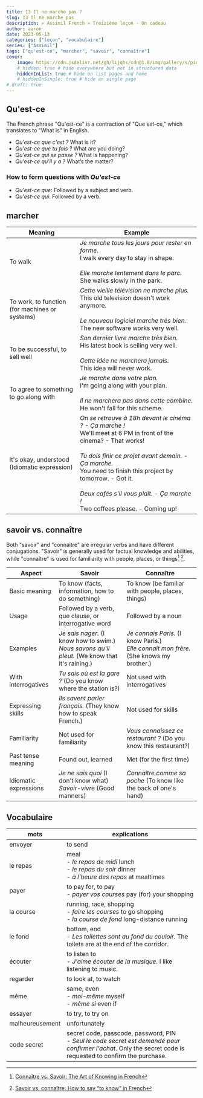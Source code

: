 ```yaml
---
title: 13 Il ne marche pas ?
slug: 13 Il ne marche pas
description: « Assimil French » Treizième leçon - Un cadeau
author: aaron
date: 2023-05-13
categories: ["leçon", "vocabulaire"]
series: ["Assimil"]
tags: ["qu'est-ce", "marcher", "savoir", "connaître"]
cover: 
    image: https://cdn.jsdelivr.net/gh/lijqhs/cdn@1.8/img/gallery/s/pineapple-supply-co-qWlkCwBnwOE-unsplash.jpg
    # hidden: true # hide everywhere but not in structured data
    hiddenInList: true # hide on list pages and home
    # hiddenInSingle: true # hide on single page
# draft: true
---
```


## Qu'est-ce

The French phrase "Qu'est-ce" is a contraction of "Que est-ce," which translates to "What is" in English.

- *Qu'est-ce que c'est ?* What is it?
- *Qu'est-ce que tu fais ?* What are you doing?
- *Qu'est-ce qui se passe ?* What is happening?
- *Qu'est-ce qu'il y a ?* What’s the matter?

### How to form questions with *Qu'est-ce*

- *Qu'est-ce que*: Followed by a subject and verb.
- *Qu'est-ce qui*: Followed by a verb.

## marcher

| Meaning | Example |
|---------|---------|
| To walk | *Je marche tous les jours pour rester en forme.* <br> I walk every day to stay in shape. <br><br> *Elle marche lentement dans le parc.* <br> She walks slowly in the park. |
| To work, to function <br> (for machines or systems) | *Cette vieille télévision ne marche plus.* <br> This old television doesn't work anymore. <br><br> *Le nouveau logiciel marche très bien.* <br> The new software works very well. |
| To be successful, to sell well | *Son dernier livre marche très bien.* <br> His latest book is selling very well. <br><br> *Cette idée ne marchera jamais.* <br> This idea will never work. |
| To agree to something <br> to go along with | *Je marche dans votre plan.* <br> I'm going along with your plan. <br><br> *Il ne marchera pas dans cette combine.* <br> He won't fall for this scheme. |
| It's okay, understood <br> (Idiomatic expression) | *On se retrouve à 18h devant le cinéma ? - Ça marche !* <br> We'll meet at 6 PM in front of the cinema? - That works! <br><br> *Tu dois finir ce projet avant demain. - Ça marche.* <br> You need to finish this project by tomorrow. - Got it. <br><br> *Deux cafés s'il vous plaît. - Ça marche !* <br> Two coffees please. - Coming up!|


## savoir vs. connaître

Both "savoir" and "connaître" are irregular verbs and have different conjugations. "Savoir" is generally used for factual knowledge and abilities, while "connaître" is used for familiarity with people, places, or things[^1] [^2].

| Aspect | Savoir | Connaître |
|--------|--------|-----------|
| Basic meaning | To know (facts, information, how to do something) | To know (be familiar with people, places, things) |
| Usage | Followed by a verb, que clause, or interrogative word | Followed by a noun |
| Examples | *Je sais nager.* (I know how to swim.) <br> *Nous savons qu'il pleut.* (We know that it's raining.) | *Je connais Paris.* (I know Paris.) <br> *Elle connaît mon frère.* (She knows my brother.) |
| With interrogatives | *Tu sais où est la gare ?* (Do you know where the station is?) | Not used with interrogatives |
| Expressing skills | *Ils savent parler français.* (They know how to speak French.) | Not used for skills |
| Familiarity | Not used for familiarity | *Vous connaissez ce restaurant ?* (Do you know this restaurant?) |
| Past tense meaning | Found out, learned | Met (for the first time) |
| Idiomatic expressions | *Je ne sais quoi* (I don't know what) <br> *Savoir-vivre* (Good manners) | *Connaître comme sa poche* (To know like the back of one's hand) |

[^1]: [Connaître vs. Savoir: The Art of Knowing in French](https://www.ccubeacademy.com/difference-between-savoir-and-connaitre/)
[^2]: [Savoir vs. connaître: How to say “to know” in French](https://www.lingoda.com/blog/en/savoir-vs-connaitre/)

## Vocabulaire

| mots | explications |
| ---- | ------ | 
| envoyer | to send |
| le repas | meal <br> - *le repas de midi* lunch <br> - *le repas du soir* dinner <br> - *à l'heure des repas* at mealtimes | 
| payer | to pay for, to pay <br> - *payer vos courses* pay (for) your shopping |
| la course | running, race, shopping <br> - *faire les courses* to go shopping <br> - *la course de fond* long-distance running |
| le fond | bottom, end <br> - *Les toilettes sont au fond du couloir.* The toilets are at the end of the corridor. |
| écouter | to listen to <br> - *J'aime écouter de la musique.* I like listening to music. | 
| regarder | to look at, to watch |
| même | same, even <br> - *moi-même* myself <br> - *même si* even if |
| essayer | to try, to try on |
| malheureusement | unfortunately |
| code secret | secret code, passcode, password, PIN <br> - *Seul le code secret est demandé pour confirmer l'achat.* Only the secret code is requested to confirm the purchase. |